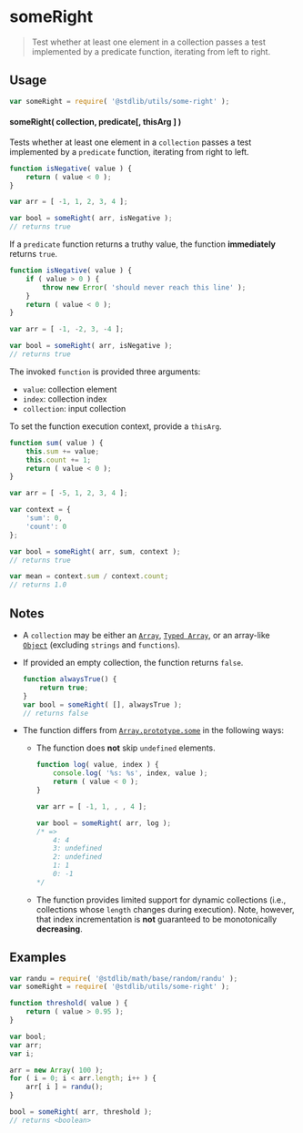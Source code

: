 # someRight

> Test whether at least one element in a collection passes a test implemented by a predicate function, iterating from left to right.


<!-- Section to include introductory text. Make sure to keep an empty line after the intro `section` element and another before the `/section` close. -->

<section class="intro">

</section>

<!-- /.intro -->

<!-- Package usage documentation. -->

<section class="usage">

## Usage

``` javascript
var someRight = require( '@stdlib/utils/some-right' );
```

#### someRight( collection, predicate\[, thisArg \] )

Tests whether at least one element in a `collection` passes a test implemented by a `predicate` function, iterating from right to left.

``` javascript
function isNegative( value ) {
    return ( value < 0 );
}

var arr = [ -1, 1, 2, 3, 4 ];

var bool = someRight( arr, isNegative );
// returns true
```

If a `predicate` function returns a truthy value, the function __immediately__ returns `true`.

``` javascript
function isNegative( value ) {
    if ( value > 0 ) {
        throw new Error( 'should never reach this line' );
    }
    return ( value < 0 );
}

var arr = [ -1, -2, 3, -4 ];

var bool = someRight( arr, isNegative );
// returns true
```

The invoked `function` is provided three arguments:

* `value`: collection element
* `index`: collection index
* `collection`: input collection

To set the function execution context, provide a `thisArg`.

``` javascript
function sum( value ) {
    this.sum += value;
    this.count += 1;
    return ( value < 0 );
}

var arr = [ -5, 1, 2, 3, 4 ];

var context = {
    'sum': 0,
    'count': 0
}; 

var bool = someRight( arr, sum, context );
// returns true

var mean = context.sum / context.count;
// returns 1.0
```


</section>

<!-- /.usage -->

<!-- Package usage notes. Make sure to keep an empty line after the `section` element and another before the `/section` close. -->

<section class="notes">

## Notes

* A `collection` may be either an [`Array`][mdn-array], [`Typed Array`][mdn-typed-array], or an array-like [`Object`][mdn-object] (excluding `strings` and `functions`).

* If provided an empty collection, the function returns `false`.

  ``` javascript
  function alwaysTrue() {
      return true;
  }
  var bool = someRight( [], alwaysTrue );
  // returns false
  ```

* The function differs from [`Array.prototype.some`][mdn-array-some] in the following ways:

  * The function does __not__ skip `undefined` elements.

    ``` javascript
    function log( value, index ) {
        console.log( '%s: %s', index, value );
        return ( value < 0 );
    }

    var arr = [ -1, 1, , , 4 ];

    var bool = someRight( arr, log );
    /* =>
        4: 4
        3: undefined
        2: undefined
        1: 1
        0: -1
    */    
    ```

  * The function provides limited support for dynamic collections (i.e., collections whose `length` changes during execution). Note, however, that index incrementation is __not__ guaranteed to be monotonically __decreasing__.

</section>

<!-- /.notes -->

<!-- Package usage examples. -->

<section class="examples">

## Examples

``` javascript
var randu = require( '@stdlib/math/base/random/randu' );
var someRight = require( '@stdlib/utils/some-right' );

function threshold( value ) {
    return ( value > 0.95 );
}

var bool;
var arr;
var i;

arr = new Array( 100 );
for ( i = 0; i < arr.length; i++ ) {
    arr[ i ] = randu();
}

bool = someRight( arr, threshold );
// returns <boolean>
```

</section>

<!-- /.examples -->

<!-- Section to include cited references. If references are included, add a horizontal rule *before* the section. Make sure to keep an empty line after the `section` element and another before the `/section` close. -->

<section class="references">

</section>

<!-- /.references -->

<!-- Section for all links. Make sure to keep an empty line after the `section` element and another before the `/section` close. -->

<section class="links">

[mdn-array]: https://developer.mozilla.org/en-US/docs/Web/JavaScript/Reference/Global_Objects/Array
[mdn-typed-array]: https://developer.mozilla.org/en-US/docs/Web/JavaScript/Reference/Global_Objects/TypedArray
[mdn-object]: https://developer.mozilla.org/en-US/docs/Web/JavaScript/Reference/Global_Objects/Object

[mdn-array-some]: https://developer.mozilla.org/en-US/docs/Web/JavaScript/Reference/Global_Objects/Array/some

</section>

<!-- /.links -->
